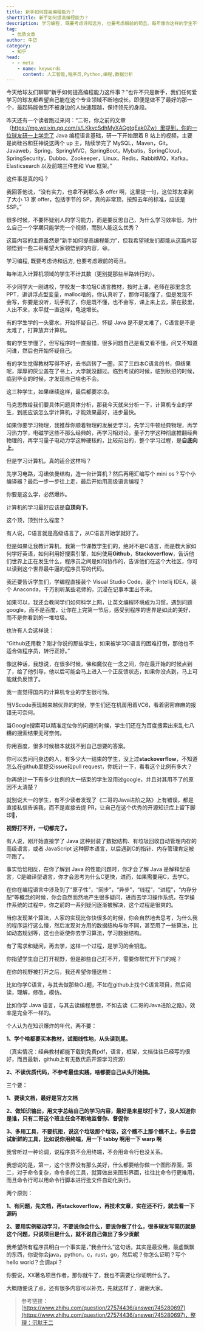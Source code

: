 ```yaml
---
title: 新手如何提高编程能力？
shortTitle: 新手如何提高编程能力？
description: 学习编程, 既要考虑诗和远方, 也要考虑眼前的苟且。每年像你这样的学生不计其数，大一刚进校，一门C语言…
tag:
  - 优质文章
author: 牛岱 
category:
  - 知乎
head:
  - - meta
    - name: keywords
      content: 人工智能,程序员,Python,编程,数据分析
---
```


今天给球友们聊聊“新手如何提高编程能力这件事？”也许不只是新手，我们任何爱学习的球友都希望自己能在这个专业领域不断地成长。即便是做不了最好的那一个，最起码能做到不被身边的人快速超越，保持领先的身段。

昨天还有一个读者跑过来问：“二哥，你之前的文章（https://mp.weixin.qq.com/s/LKkvcSdhMyXAGgtqEak0Zw）里提到，你的一位球友研一上学完了 Java 编程语言基础，研一下开始跟着 B 站上的视频，主要是尚硅谷和狂神说这两个 up 主，陆续学完了 MySQL，Maven，Git，Javaweb，Spring，SpringMVC，SpringBoot，Mybatis，SpringCloud，SpringSecurity，Dubbo，Zookeeper，Linux，Redis，RabbitMQ，Kafka，Elasticsearch 以及前端三件套和 Vue 框架。”

这件事是真的吗？

我回答他说，“没有实力，也拿不到那么多 offer 啊，这里提一句，这位球友拿到了大小 13 家 offer，包括字节的 SP，真的非常顶，按照去年的标准，应该是 SSP。”

很多时候，不要怀疑别人的学习能力，而是要反思自己，为什么学习效率低，为什么自己一个学期只能学完一个视频，而别人能这么优秀？

这篇内容的主题虽然是“新手如何提高编程能力”，但我希望球友们都能从这篇内容领悟到一些二哥希望大家领悟到的内容，😆。

学习编程, 既要考虑诗和远方, 也要考虑眼前的苟且。

每年进入计算机领域的学生不计其数（更别提那些半路转行的）。

不少同学大一刚进校，学校发一本垃圾C语言教材，按时上课，老师在那里念念PPT，讲讲浮点型变量，malloc啥的，你认真听了，那你可能懂了，但是发现不会写，你要是没听，玩手机了，你是既不懂，也不会写，课上来上去，蒙在鼓里，人出不来，水平就一直这样，龟速增长。

有的学生学的一头雾水，开始怀疑自己，怀疑 Java 是不是太难了，C语言是不是太难了，打算放弃计算机。

有的学生学懂了，但写程序时一直报错，很多问题自己是看又看不懂，问又不知道问谁，然后也开始怀疑自己。

有的学生觉得教材写得不好，去书店转了一圈，买了三四本C语言的书，但结果呢，厚厚的灰尘盖在了书上，大学就没翻过。临到考试的时候，临到秋招的时候，临到毕业的时候，才发现自己啥也不会。

这三种学生，如果继续这样，最后都要凉凉。

马克思教给我们要具体问题具体分析，那我今天就来分析一下，计算机专业的学生，到底应该怎么学计算机，才能效果最好，进步最快。

如果你要学习物理，我推荐你顺着物理的发展史学习，先学习牛顿经典物理，再学习热力学，电磁学这些不那么经典的，再学习相对论，量子力学这种彻底推翻经典物理的，再学习量子电动力学这种硬核的，比较前沿的，整个学习过程，是**自底向上**。

但是学习计算机，真的适合这样吗？

先学习电路，冯诺依曼结构，造一台计算机？然后再用汇编写个 mini os？写个小编译器？最后一步一步往上走，最后开始用高级语言编程？

你要是这么学，必然爆炸。

计算机的学习最好应该是**自顶向下**。

这个顶，顶到什么程度？

有人说，C语言就是高级语言了，从C语言开始学就好了。

但是如果让我教计算机，我第一节课教学生们的，绝对不是C语言，而是教大家如何学好英语，如何利用好搜索引擎，如何使用**Github**，**Stackoverflow**，告诉他们世界上正在发生什么，程序员之间是如何协作的，告诉他们在这个大社区，你可以读到这个世界最牛逼的程序员写的代码。

我还要告诉学生们，学编程直接装个 Visual Studio Code，装个 Intellij IDEA，装个 Anaconda，千万别听某些老师的，沉浸在记事本里出不来。

如果可以，我还会教同学们如何科学上网，让英文编程环境成为习惯，遇到问题 google，而不是百度，让你在上完第一节后，感受到程序的世界是如此的美好，而不是你看到的一堆垃圾。

也许有人会这样说：

“Github还用教？刚才你说的那些学生，如果被学习C语言的困难打倒，那他也不适合做程序员，转行正好。”

像这种话，我想说，在很多时候，佛和魔仅在一念之间，你在最开始的时候点到了，给了他引导，他以后可能会马上进入一个正反馈状态，如果你没点到，马上可能就负反馈了。

我一直觉得国内的计算机专业的学生很可怜。

当VScode表现越来越优异的时候，学生们还在机房用着VC6，看着密密麻麻的报错无可奈何。

当Google搜索可以精准定位你的问题的时候，学生们还在为百度搜索出来乱七八糟的搜索结果无可奈何。

你用百度，很多时候根本就找不到自己想要的答案。

你可以去问问身边的人，有多少大一结束的学生，没上过**stackoverflow**，不知道怎么在github里提交issue和pull request，你统计一下，看看这个比例有多大？

你再统计一下有多少比例的大一结束的学生没用过google，并且对其用不了的原因不太清楚？

就别说大一的学生，有不少读者发现了《二哥的Java进阶之路》上有错误，都是直接私信告诉我，而不是直接去提 PR，让自己在这个优秀的开源知识库上留下脚印👣，

**视野打不开，一切都完了。**

有人说，刚开始直接学了 Java 这种封装了数据结构、有垃圾回收自动管理内存的高级语言，或者 JavaScript 这种脚本语言，以后遇到C的指针、内存管理肯定被吓跑了。

事实恰恰相反，在你了解到 Java 的性能问题时，你才会了解 Java 是解释型语言，C是编译型语言，你才会思考为什么C更快，进而，如果需要用C，去学C。

在你在编程语言中涉及到了“原子性”，“同步”，“异步”，“线程”，“进程”，“内存分配“等概念的时候，你会自然而然地产生很多疑问，进而去学习操作系统，在学操作系统的过程中，你之前的一系列疑问逐渐被解决，这个过程是很爽的。

当你发现某个算法，人家的实现比你快很多的时候，你会自然地去思考，为什么我的程序运行这么慢，然后发现对方用的数据结构与你不同，甚至用了一些算法，比如动态规划等，这也会驱使你去学习算法，学习数据结构。

有了需求和疑问，再去学，这样一个过程，是学习的金钥匙。

你指望学生自己打开视野，但是那些自己打不开，需要你帮忙开下门的呢？

在你的视野被打开之后，我还希望你懂这些：

比如你学C语言，与其去做那些OJ题，不如在github上找个C语言项目，然后阅读，理解，修改，模仿。

比如你学 Java 语言，与其去读编程思想，不如去读《二哥的Java进阶之路》，效率是完全不一样的。

个人认为在知识爆炸的年代，两不要：

**1、学个啥都要买本教材，试图线性地，从头读到尾。**

（真实情况：经典教材都能下载到免费pdf，语言，框架，文档往往已经写的很好，而且最新，github上有无数优质开源学习资源）

**2、不读优质代码，不参考最佳实践，啥都要自己从头开始搞。**

三个要：

**1、要读文档，最好是官方文档**

**2、做知识输出，用文字总结自己的学习内容，最好是来星球打卡了，没人知道你是谁，只有二哥这个班主任会不断地监督你、督促你**

**3、多用工具，不要抗拒，说这个垃圾那个垃圾，这个瞧不上那个瞧不上，多去尝试新鲜的工具，比如说你用终端，用一下 tabby 啊用一下 warp 啊**

我曾听过一种论调，说程序员不会用终端，不会用命令行也没关系。

我想说的是，第一，这个世界没有那么美好，什么都要给你做一个图形界面，第二，对于命令复杂，命令多的工具，就算做出来图形界面，往往比命令行更难用，而且命令行可以用命令行脚本进行批文件自动化执行。

两个原则：

**1、有问题，先文档，再stackoverflow，再技术文章，实在还不行，就去看一下源码**

**2、要用实例驱动学习，不要说你会什么，要说你做了什么，很多球友写简历就是这个问题，只说项目是什么，就不说自己做出了多少贡献**

我希望所有程序员明白一个事实是，”我会什么”这句话，其实是最没用，最虚飘飘的东西，你说你会java，python，c，rust，go，然后呢？你怎么证明？写个hello world？会调api？

你要说，XX著名项目作者，那你就牛了，我也不需要让你证明什么了。

大概随便说了点，还有很多内容可以补充，先就这样了，谢谢大家。

>参考链接：[https://www.zhihu.com/question/27574436/answer/745280697](https://www.zhihu.com/question/27574436/answer/745280697)，整理：沉默王二

